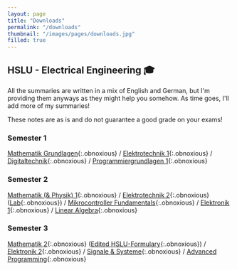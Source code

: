 ```yaml
---
layout: page
title: "Downloads"
permalink: "/downloads"
thumbnail: "/images/pages/downloads.jpg"
filled: true
---
```


## HSLU - Electrical Engineering 🎓

All the summaries are written in a mix of English and German, but I'm providing them anyways as they might help you somehow. As time goes, I'll add more of my summaries!

These notes are as is and do not guarantee a good grade on your exams!

### Semester 1

[Mathematik Grundlagen](/downloads/bachelor/s1_mathematik_grundlagen.pdf){:.obnoxious} / [Elektrotechnik 1](/downloads/bachelor/s1_elektrotechnik_1.pdf){:.obnoxious} / [Digitaltechnik](/downloads/bachelor/s1_digitaltechnik.pdf){:.obnoxious} / [Programmiergrundlagen 1](/downloads/bachelor/s1_programmiergrundlagen.pdf){:.obnoxious}

### Semester 2
[Mathematik (& Physik) 1](/downloads/bachelor/s2_mathematik1.pdf){:.obnoxious} / [Elektrotechnik 2](/downloads/bachelor/s2_elektrotechnik2.pdf){:.obnoxious} ([Lab](/downloads/bachelor/s2_elektrotechnik2_labor.pdf){:.obnoxious}) / [Mikrocontroller Fundamentals](/downloads/bachelor/s2_microcontroller_fundamentals.pdf){:.obnoxious} / [Elektronik 1](/downloads/bachelor/s2_electronik1.pdf){:.obnoxious} / [Linear Algebra](/downloads/bachelor/s2_linear_algebra.pdf){:.obnoxious}

### Semester 3

[Mathematik 2](/downloads/bachelor/s3_mathematik2_pt1.pdf){:.obnoxious} ([Edited HSLU-Formulary](/downloads/bachelor/s3_mathematik2_pt2.pdf){:.obnoxious}) / [Elektronik 2](/downloads/bachelor/s3_elektronik2.pdf){:.obnoxious} / [Signale & Systeme](/downloads/bachelor/s3_signal_systeme.pdf){:.obnoxious} / [Advanced Programming](/downloads/bachelor/s3_advanced_programming.pdf){:.obnoxious}